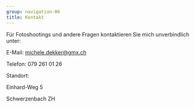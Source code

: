```yaml
---
group: navigation-06
title: Kontakt
---
```

Für Fotoshootings und andere Fragen kontaktieren Sie mich unverbindlich unter:

E-Mail: [michele.dekker@gmx.ch](mailto:michele.dekker@gmx.ch)

Telefon: 079 261 01 26

Standort: 

Einhard-Weg 5

Schwerzenbach ZH
